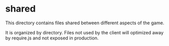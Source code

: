 shared
======

This directory contains files shared between different aspects of the game.

It is organized by directory.  Files not used by the client will optimized away by require.js and not exposed in production.
